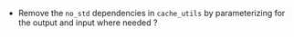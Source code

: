 - Remove the `no_std` dependencies in `cache_utils` by parameterizing for the output and input where needed ?
